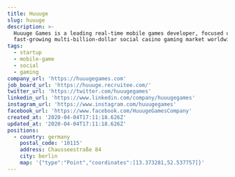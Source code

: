 ```yaml
---
title: Huuuge
slug: huuuge
description: >-
  Huuuge Games is a leading real-time mobile games developer, focused on the
  fast-growing multi-billion-dollar social casino gaming market worldwide.
tags:
  - startup
  - mobile-game
  - social
  - gaming
company_url: 'https://huuugegames.com'
job_board_url: 'https://huuuge.recruitee.com/'
twitter_url: 'https://twitter.com/huuugegames'
linkedin_url: 'https://www.linkedin.com/company/huuugegames'
instagram_url: 'https://www.instagram.com/huuugegames'
facebook_url: 'https://www.facebook.com/HuuugeGamesCompany'
created_at: '2020-04-04T17:11:18.626Z'
updated_at: '2020-04-04T17:11:18.626Z'
positions:
  - country: germany
    postal_code: '10115'
    address: Chausseestraße 84
    city: berlin
    map: '{"type":"Point","coordinates":[13.373281,52.537757]}'
---
```

